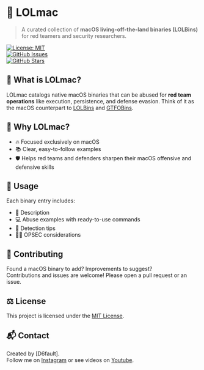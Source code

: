 # 🦅 LOLmac

> A curated collection of **macOS living-off-the-land binaries (LOLBins)** for red teamers and security researchers.

[![License: MIT](https://img.shields.io/badge/License-MIT-green.svg)](LICENSE)  
[![GitHub Issues](https://img.shields.io/github/issues/yourusername/LOLmac)](https://github.com/yourusername/LOLmac/issues)  
[![GitHub Stars](https://img.shields.io/github/stars/yourusername/LOLmac?style=social)](https://github.com/yourusername/LOLmac/stargazers)


## 🚀 What is LOLmac?

LOLmac catalogs native macOS binaries that can be abused for **red team operations** like execution, persistence, and defense evasion. Think of it as the macOS counterpart to [LOLBins](https://lolbas-project.github.io/) and [GTFOBins](https://gtfobins.github.io/).


## 🎯 Why LOLmac?

- 🔥 Focused exclusively on macOS  
- 📚 Clear, easy-to-follow examples  
- 🛡️ Helps red teams and defenders sharpen their macOS offensive and defensive skills



## 📖 Usage

Each binary entry includes:

- 📝 Description  
- 💻 Abuse examples with ready-to-use commands  
- 👀 Detection tips  
- 🕵️‍♂️ OPSEC considerations


## 🤝 Contributing

Found a macOS binary to add? Improvements to suggest?  
Contributions and issues are welcome! Please open a pull request or an issue.



## ⚖️ License

This project is licensed under the [MIT License](LICENSE).



## 📬 Contact

Created by [D6fault].  
Follow me on [Instagram](https://www.instagram.com/d6fault_/) or see videos on [Youtube](https://www.youtube.com/@D6faultCTF).
